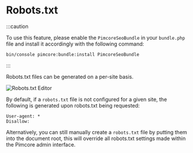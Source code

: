 # Robots.txt
:::caution

To use this feature, please enable the `PimcoreSeoBundle` in your `bundle.php` file and install it accordingly with the following command:

`bin/console pimcore:bundle:install PimcoreSeoBundle`

:::

Robots.txt files can be generated on a per-site basis.

![Robots.txt Editor](../img/robots-txt-editor.png)

By default, if a `robots.txt` file is not configured for a given site, the following is generated upon robots.txt being requested:

```
User-agent: *
Disallow:
```

Alternatively, you can still manually create a `robots.txt` file by putting them into the document root, this will 
override all robots.txt settings made within the Pimcore admin interface.
